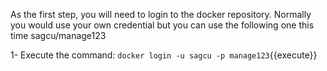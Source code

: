 As the first step, you will need to login to the docker repository.  Normally you would use your own credential but you can use the following one this time  sagcu/manage123

1- Execute the command: `docker login -u sagcu -p manage123`{{execute}}
